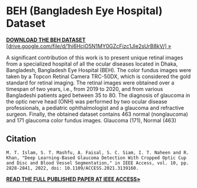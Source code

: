 # BEH (Bangladesh Eye Hospital) Dataset

<!-- Download link: https://drive.google.com/file/d/1hi6HcjO5N1MY0GZcFizc1Jle2sUrB8kV/view?usp=sharing -->


<a target="_blank" href="https://drive.google.com/file/d/1hi6HcjO5N1MY0GZcFizc1Jle2sUrB8kV/view?usp=sharing"><strong>DOWNLOAD THE BEH DATASET </strong>[drive.google.com/file/d/1hi6HcjO5N1MY0GZcFizc1Jle2sUrB8kV/] »</a>
<BR />


A significant contribution of this work is to present unique retinal images from a specialized hospital of all the ocular diseases located in Dhaka, Bangladesh, Bangladesh Eye Hospital (BEH). The color fundus images were taken by a Topcon Retinal Camera TRC-50DX, which is considered the gold standard for retinal imaging. The retinal images were obtained over a timespan of two years, i.e., from 2019 to 2020, and from various Bangladeshi patients aged between 35 to 80. The diagnosis of glaucoma in the optic nerve head (ONH) was performed by two ocular disease professionals, a pediatric ophthalmologist and a glaucoma and refractive surgeon. Finally, the obtained dataset contains 463 normal (nonglaucoma) and 171 glaucoma color fundus images.
Glaucoma (171), Normal (463)

## Citation 
`
M. T. Islam, S. T. Mashfu, A. Faisal, S. C. Siam, I. T. Naheen and R. Khan, "Deep Learning-Based Glaucoma Detection With Cropped Optic Cup and Disc and Blood Vessel Segmentation," in IEEE Access, vol. 10, pp. 2828-2841, 2022, doi: 10.1109/ACCESS.2021.3139160.
`

<a target="_blank" href="https://ieeexplore.ieee.org/document/9664528?source=authoralert"><strong>READ THE FULL PUBLISHED PAPER AT IEEE ACCESS»</strong></a>

